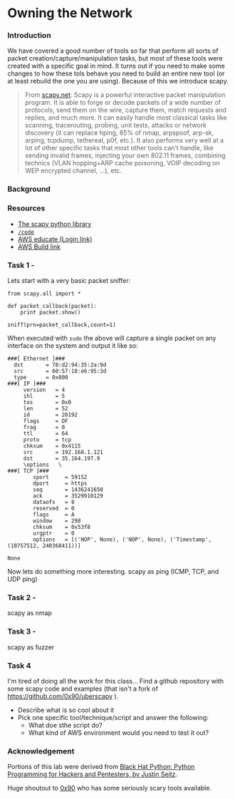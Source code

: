 # Owning the Network

### Introduction
We have covered a good number of tools so far that perform all sorts of packet
creation/capture/manipulation tasks, but most of these tools were created with a
specific goal in mind.  It turns out if you need to make some changes to how
these tols behave you need to build an entire new tool (or at least rebuild the
one you are using).  Because of this we introduce scapy.


> From [scapy.net](https://scapy.net/):
> Scapy is a powerful interactive packet manipulation program. It is able to forge
> or decode packets of a wide number of protocols, send them on the wire, capture
> them, match requests and replies, and much more. It can easily handle most
> classical tasks like scanning, tracerouting, probing, unit tests, attacks or
> network discovery (it can replace hping, 85% of nmap, arpspoof, arp-sk, arping,
> tcpdump, tethereal, p0f, etc.). It also performs very well at a lot of other
> specific tasks that most other tools can’t handle, like sending invalid frames,
> injecting your own 802.11 frames, combining technics (VLAN hopping+ARP cache
> poisoning, VOIP decoding on WEP encrypted channel, …), etc.

### Background


### Resources
* [The scapy python library](https://scapy.net/)
* [`/code`](../blob/master/code/)
* [AWS educate (Login link)](https://www.awseducate.com/signin/SiteLogin)
* [AWS Build link](https://console.aws.amazon.com/cloudformation/home?region=us-east-1#/stacks/new?stackName=CEG-4900Lab02&templateURL=https:%2F%2Fs3.amazonaws.com%2Fwsu-cecs-cf-templates%2Fceg4900lab1.yml)

### Task 1 -
Lets start with a very basic packet sniffer:
```
from scapy.all import *

def packet_callback(packet):
    print packet.show()

sniff(prn=packet_callback,count=1)
```

When executed with `sudo` the above will capture a single packet on any
interface on the system and output it like so:
```
###[ Ethernet ]### 
  dst       = 78:d2:94:35:2a:9d
  src       = 60:57:18:e6:95:3d
  type      = 0x800
###[ IP ]### 
     version   = 4
     ihl       = 5
     tos       = 0x0
     len       = 52
     id        = 20192
     flags     = DF
     frag      = 0
     ttl       = 64
     proto     = tcp
     chksum    = 0x4115
     src       = 192.168.1.121
     dst       = 35.164.197.9
     \options   \
###[ TCP ]### 
        sport     = 59152
        dport     = https
        seq       = 1436241650
        ack       = 3529910129
        dataofs   = 8
        reserved  = 0
        flags     = A
        window    = 298
        chksum    = 0x53f8
        urgptr    = 0
        options   = [('NOP', None), ('NOP', None), ('Timestamp', (10757512, 240368411))]

None
```

Now lets do something more interesting.
scapy as ping (ICMP, TCP, and UDP ping)


### Task 2 -
scapy as nmap


### Task 3 -
scapy as fuzzer

### Task 4
I'm tired of doing all the work for this class...  Find a github repository with
some scapy code and examples (that isn't a fork of https://github.com/0x90/uberscapy ).

* Describe what is so cool about it
* Pick one specific tool/technique/script and answer the following:
  * What doe sthe script do?
  * What kind of AWS environment would you need to test it out?


### Acknowledgement
Portions of this lab were derived from [Black Hat Python: Python Programming for
Hackers and Pentesters, by Justin Seitz](https://nostarch.com/blackhatpython).

Huge shoutout to [0x90](https://github.com/0x90) who has some seriously scary tools
available.
